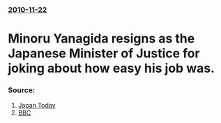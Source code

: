 ### [2010-11-22](/news/2010/11/22/index.md)

# Minoru Yanagida resigns as the Japanese Minister of Justice for joking about how easy his job was. 




### Source:

1. [Japan Today](http://www.japantoday.com/category/politics/view/justice-minister-to-step-down-over-gaffe)
2. [BBC](http://www.bbc.co.uk/news/world-asia-pacific-11808242)
